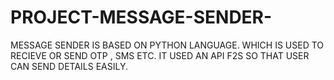 # PROJECT-MESSAGE-SENDER-
MESSAGE SENDER IS BASED ON PYTHON LANGUAGE. WHICH IS USED TO RECIEVE OR SEND OTP , SMS ETC. IT USED AN API F2S SO THAT USER CAN SEND DETAILS EASILY.
